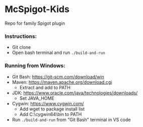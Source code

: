 # McSpigot-Kids
Repo for family Spigot plugin

### Instructions:
  - Git clone
  - Open bash terminal and run `./build-and-run`

### Running from Windows:
  - Git Bash: https://git-scm.com/download/win
  - Maven: https://maven.apache.org/download.cgi
    - Extract and add to PATH
  - JDK: https://www.oracle.com/java/technologies/downloads/
    - Set JAVA_HOME
  - Cygwin: https://www.cygwin.com/
    - Add wget to package install list
    - Add C:\cygwin64\bin to PATH
  - Run `./build-and-run` from "Git Bash" terminal in VS code
